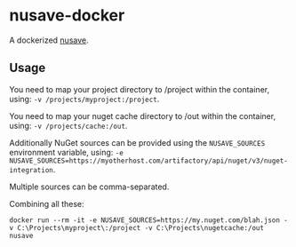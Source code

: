 # nusave-docker
A dockerized [nusave](https://github.com/eli-ba/nusave).

## Usage

You need to map your project directory to /project within the container, using:
`-v /projects/myproject:/project`.

You need to map your nuget cache directory to /out within the container, using:
`-v /projects/cache:/out`.

Additionally NuGet sources can be provided using the `NUSAVE_SOURCES` environment variable, using:
`-e NUSAVE_SOURCES=https://myotherhost.com/artifactory/api/nuget/v3/nuget-integration`.

Multiple sources can be comma-separated.

Combining all these:

`docker run --rm -it -e NUSAVE_SOURCES=https://my.nuget.com/blah.json -v C:\Projects\myproject\:/project -v C:\Projects\nugetcache:/out nusave`